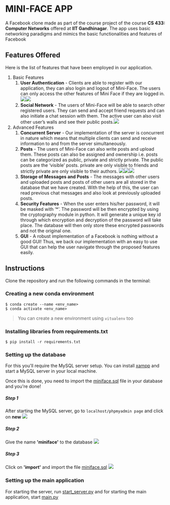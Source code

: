 # MINI-FACE APP
A Facebook clone made as part of the course project of the course **CS 433: Computer Networks** offered at **IIT Gandhinagar**. The app uses basic networking paradigms and mimics the basic functionalities and features of Facebook

## Features Offered
Here is the list of features that have been employed in our application. 
1. Basic Features
    1. **User Authentication** - Clients are able to register with our application, they can also login and logout of Mini-Face. The users can only access the other features of Mini Face if they are logged in. <img src="media/login.png"><img src="media/register.png">
    2. **Social Network** - The users of Mini-Face will be able to search other registered users. They can send and accept friend requests and can also initiate a chat session with them. The active user can also visit other user’s walls and see their public posts.<img src="media/chatting.png">
1. Advanced Features
    1. **Concurrent Server** - Our implementation of the server is concurrent in nature which means that multiple clients can send and receive information to and from the server simultaneously. 
    2. **Posts** - The users of Mini-Face can also write posts and upload them. These posts can also be assigned and ownership i.e. posts can be categorized as public, private and strictly private. The public posts are the ‘visible’ posts. private are only visible to friends and strictly private are only visible to their authors. <img src="media/writepost.png"><img src="media/friendpost.png"><img src="media/ownership.png">
    3. **Storage of Messages and Posts** - The messages with other users and uploaded posts and posts of other users are all stored in the database that we have created. With the help of this, the user can read previous chat messages and  also look at previously uploaded posts.
    4. **Security Features** - When the user enters his/her password, it will be masked with ‘*’. The password will be then encrypted by using the cryptography module in python. It will generate a unique key id through which encryption and decryption of the password will take place. The database will then only store these encrypted passwords and not the original one.
    5. **GUI** - A robust implementation of a Facebook is nothing without a good GUI! Thus, we back our implementation with an easy to use GUI that can help the user navigate through the proposed features easily.

## Instructions
Clone the repository and run the following commands in the terminal:
### Creating a new conda environment
```shell
$ conda create --name <env_name>
$ conda activate <env_name>
```
> You can create a new environment using `vitualenv` too
### Installing libraries from requirements.txt
```shell
$ pip install -r requirements.txt
```

### Setting up the database
For this you'll require the MySQL server setup. You can install <a href="https://www.apachefriends.org/download.html" target="_blank">xampp</a> and start a MySQL server in your local machine. 

Once this is done, you need to import the [miniface.sql](miniface.sql) file in your database and you're done!

##### Step 1
After starting the MySQL server, go to `localhost/phpmyadmin page` and click on **new**
<img src="media/database0.png">

##### Step 2
Give the name **'miniface'** to the database
<img src=media/database1.png>

##### Step 3
Click on **'import'** and import the file [miniface.sql](miniface.sql)
<img src="media/database2.png">

### Setting up the main application
For starting the server, 
run [start_server.py](start_server.py) and for starting the main application, start [main.py](main.py)

